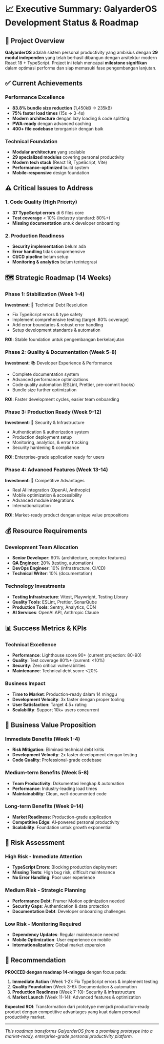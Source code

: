 # 📈 Executive Summary: GalyarderOS Development Status & Roadmap

## 🎯 Project Overview
**GalyarderOS** adalah sistem personal productivity yang ambisius dengan **29 modul independen** yang telah berhasil dibangun dengan arsitektur modern React 18 + TypeScript. Project ini telah mencapai **milestone signifikan** dalam optimasi performa dan siap memasuki fase pengembangan lanjutan.

## ✅ Current Achievements

### Performance Excellence
- **83.8% bundle size reduction** (1,450kB → 235kB)
- **75% faster load times** (15s → 3-4s)
- **Modern architecture** dengan lazy loading & code splitting
- **PWA-ready** dengan advanced caching
- **400+ file codebase** terorganisir dengan baik

### Technical Foundation
- **Modular architecture** yang scalable
- **29 specialized modules** covering personal productivity
- **Modern tech stack** (React 18, TypeScript, Vite)
- **Performance-optimized** build system
- **Mobile-responsive** design foundation

## ⚠️ Critical Issues to Address

### 1. Code Quality (High Priority)
- **37 TypeScript errors** di 6 files core
- **Test coverage** < 10% (industry standard: 80%+)
- **Missing documentation** untuk developer onboarding

### 2. Production Readiness
- **Security implementation** belum ada
- **Error handling** tidak comprehensive
- **CI/CD pipeline** belum setup
- **Monitoring & analytics** belum terintegrasi

## 🗺️ Strategic Roadmap (14 Weeks)

### Phase 1: Stabilization (Week 1-4)
**Investment**: 🔧 Technical Debt Resolution
- Fix TypeScript errors & type safety
- Implement comprehensive testing (target: 80% coverage)
- Add error boundaries & robust error handling
- Setup development standards & automation

**ROI**: Stable foundation untuk pengembangan berkelanjutan

### Phase 2: Quality & Documentation (Week 5-8)
**Investment**: 📚 Developer Experience & Performance
- Complete documentation system
- Advanced performance optimizations
- Code quality automation (ESLint, Prettier, pre-commit hooks)
- Bundle size further optimization

**ROI**: Faster development cycles, easier team onboarding

### Phase 3: Production Ready (Week 9-12)
**Investment**: 🔐 Security & Infrastructure
- Authentication & authorization system
- Production deployment setup
- Monitoring, analytics, & error tracking
- Security hardening & compliance

**ROI**: Enterprise-grade application ready for users

### Phase 4: Advanced Features (Week 13-14)
**Investment**: 🚀 Competitive Advantages
- Real AI integration (OpenAI, Anthropic)
- Mobile optimization & accessibility
- Advanced module integrations
- Internationalization

**ROI**: Market-ready product dengan unique value propositions

## 💰 Resource Requirements

### Development Team Allocation
- **Senior Developer**: 60% (architecture, complex features)
- **QA Engineer**: 20% (testing, automation)
- **DevOps Engineer**: 10% (infrastructure, CI/CD)
- **Technical Writer**: 10% (documentation)

### Technology Investments
- **Testing Infrastructure**: Vitest, Playwright, Testing Library
- **Quality Tools**: ESLint, Prettier, SonarQube
- **Production Tools**: Sentry, Analytics, CDN
- **AI Services**: OpenAI API, Anthropic Claude

## 📊 Success Metrics & KPIs

### Technical Excellence
- **Performance**: Lighthouse score 90+ (current projection: 80-90)
- **Quality**: Test coverage 80%+ (current: <10%)
- **Security**: Zero critical vulnerabilities
- **Maintenance**: Technical debt score <20%

### Business Impact
- **Time to Market**: Production-ready dalam 14 minggu
- **Development Velocity**: 3x faster dengan proper tooling
- **User Satisfaction**: Target 4.5+ rating
- **Scalability**: Support 10k+ users concurrent

## 🎯 Business Value Proposition

### Immediate Benefits (Week 1-4)
- **Risk Mitigation**: Eliminasi technical debt kritis
- **Development Velocity**: 2x faster development dengan testing
- **Code Quality**: Professional-grade codebase

### Medium-term Benefits (Week 5-8)
- **Team Productivity**: Dokumentasi lengkap & automation
- **Performance**: Industry-leading load times
- **Maintainability**: Clean, well-documented code

### Long-term Benefits (Week 9-14)
- **Market Readiness**: Production-grade application
- **Competitive Edge**: AI-powered personal productivity
- **Scalability**: Foundation untuk growth exponential

## 🚨 Risk Assessment

### High Risk - Immediate Attention
- **TypeScript Errors**: Blocking production deployment
- **Missing Tests**: High bug risk, difficult maintenance
- **No Error Handling**: Poor user experience

### Medium Risk - Strategic Planning
- **Performance Debt**: Framer Motion optimization needed
- **Security Gaps**: Authentication & data protection
- **Documentation Debt**: Developer onboarding challenges

### Low Risk - Monitoring Required
- **Dependency Updates**: Regular maintenance needed
- **Mobile Optimization**: User experience on mobile
- **Internationalization**: Global market expansion

## 🎉 Recommendation

**PROCEED dengan roadmap 14-minggu** dengan focus pada:

1. **Immediate Action** (Week 1-2): Fix TypeScript errors & implement testing
2. **Quality Foundation** (Week 3-6): Documentation & automation
3. **Production Readiness** (Week 7-10): Security & infrastructure  
4. **Market Launch** (Week 11-14): Advanced features & optimization

**Expected ROI**: Transformation dari prototype menjadi production-ready product dengan competitive advantages yang kuat dalam personal productivity market.

---

*This roadmap transforms GalyarderOS from a promising prototype into a market-ready, enterprise-grade personal productivity platform.*